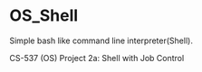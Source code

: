 # OS_Shell

Simple bash like command line interpreter(Shell).

CS-537 (OS) Project 2a: Shell with Job Control
